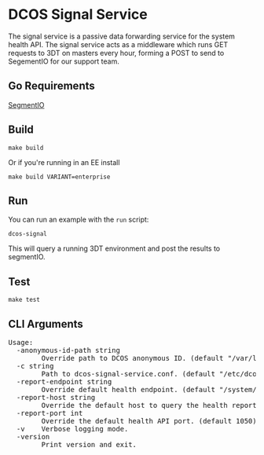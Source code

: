 
# DCOS Signal Service
The signal service is a passive data forwarding service for the system health API. The signal service acts as a middleware which runs GET requests to 3DT on masters every hour, forming a POST to send to SegementIO for our support team. 

## Go Requirements 
[SegmentIO](https://segment.com/docs/libraries/go/)

## Build
```
make build
```

Or if you're running in an EE install

```
make build VARIANT=enterprise
``` 

## Run 
You can run an example with the ```run``` script:

```
dcos-signal
```

This will query a running 3DT environment and post the results to segmentIO. 

## Test

```
make test
```

## CLI Arguments 
<pre>
Usage:
  -anonymous-id-path string
        Override path to DCOS anonymous ID. (default "/var/lib/dcos_anonymous_uuid.json")
  -c string
        Path to dcos-signal-service.conf. (default "/etc/dcos-signal-config.json")
  -report-endpoint string
        Override default health endpoint. (default "/system/health/v1/report")
  -report-host string
        Override the default host to query the health report from. (default "localhost")
  -report-port int
        Override the default health API port. (default 1050)
  -v    Verbose logging mode.
  -version
        Print version and exit.
</pre>

